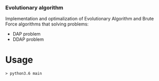 ### Evolutionary algorithm
Implementation and optimalization of Evolutionary Algorithm and Brute Force algorithms that solving problems:
* DAP problem
* DDAP problem

# Usage
```
> python3.6 main
```